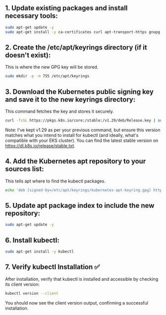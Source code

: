 ## 1. Update existing packages and install necessary tools:

```bash
sudo apt-get update -y
sudo apt-get install -y ca-certificates curl apt-transport-https gnupg
```
## 2. Create the /etc/apt/keyrings directory (if it doesn't exist):
This is where the new GPG key will be stored.

```bash
sudo mkdir -p -m 755 /etc/apt/keyrings
```

## 3. Download the Kubernetes public signing key and save it to the new keyrings directory:
This command fetches the key and stores it securely.

```bash
curl -fsSL https://pkgs.k8s.io/core:/stable:/v1.29/deb/Release.key | sudo gpg --dearmor -o /etc/apt/keyrings/kubernetes-apt-keyring.gpg
```

Note: I've kept v1.29 as per your previous command, but ensure this version matches what you intend to install for kubectl (and ideally, what's compatible with your EKS cluster). You can find the latest stable version on https://dl.k8s.io/release/stable.txt.

## 4. Add the Kubernetes apt repository to your sources list:
This tells apt where to find the kubectl packages.

```bash
echo 'deb [signed-by=/etc/apt/keyrings/kubernetes-apt-keyring.gpg] https://pkgs.k8s.io/core:/stable:/v1.29/deb/ /' | sudo tee /etc/apt/sources.list.d/kubernetes.list
```

## 5. Update apt package index to include the new repository:

```bash
sudo apt-get update -y
```

## 6. Install kubectl:

```bash
sudo apt-get install -y kubectl
```

## 7. Verify kubectl Installation ✅
After installation, verify that kubectl is installed and accessible by checking its client version:

```bash
kubectl version --client
```

You should now see the client version output, confirming a successful installation.
